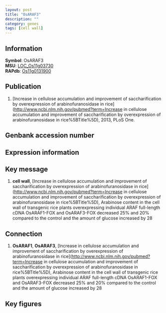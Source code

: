 ```yaml
---
layout: post
title: "OsARAF3"
description: ""
category: genes
tags: [cell wall]
---
```


## Information
__Symbol__: OsARAF3  
__MSU__: [LOC_Os11g03730](http://rice.plantbiology.msu.edu/cgi-bin/ORF_infopage.cgi?orf=LOC_Os11g03730)  
__RAPdb__: [Os11g0131900](http://rapdb.dna.affrc.go.jp/viewer/gbrowse_details/irgsp1?name=Os11g0131900)  

## Publication
1. [Increase in cellulose accumulation and improvement of saccharification by overexpression of arabinofuranosidase in rice](http://www.ncbi.nlm.nih.gov/pubmed?term=Increase in cellulose accumulation and improvement of saccharification by overexpression of arabinofuranosidase in rice%5BTitle%5D), 2013, PLoS One.

## Genbank accession number

## Expression information

## Key message
1. __cell wall__, [Increase in cellulose accumulation and improvement of saccharification by overexpression of arabinofuranosidase in rice](http://www.ncbi.nlm.nih.gov/pubmed?term=Increase in cellulose accumulation and improvement of saccharification by overexpression of arabinofuranosidase in rice%5BTitle%5D),  Arabinose content in the cell wall of transgenic rice plants overexpressing individual ARAF full-length cDNA OsARAF1-FOX and OsARAF3-FOX decreased 25% and 20% compared to the control and the amount of glucose increased by 28

## Connection
1. __OsARAF1__, __OsARAF3__, [Increase in cellulose accumulation and improvement of saccharification by overexpression of arabinofuranosidase in rice](http://www.ncbi.nlm.nih.gov/pubmed?term=Increase in cellulose accumulation and improvement of saccharification by overexpression of arabinofuranosidase in rice%5BTitle%5D),  Arabinose content in the cell wall of transgenic rice plants overexpressing individual ARAF full-length cDNA OsARAF1-FOX and OsARAF3-FOX decreased 25% and 20% compared to the control and the amount of glucose increased by 28

## Key figures


